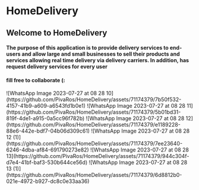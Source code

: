 # HomeDelivery

<h2>Welcome to HomeDelivery</h2>
<h4>The purpose of this application is to provide delivery services to end-users and allow large and small businesses to sell their products and services allowing real time delivery via delivery carriers. In addition, has request delivery services for every user</h4>
<h4>fill free to collaborate (:</h4>
![WhatsApp Image 2023-07-27 at 08 28 10](https://github.com/PivaRos/HomeDelivery/assets/71174379/7b50f532-4157-41b9-a609-a6543fd1b0e1)
![WhatsApp Image 2023-07-27 at 08 28 11](https://github.com/PivaRos/HomeDelivery/assets/71174379/5b01bd31-819f-4de1-a915-0a5cc96f782b)
![WhatsApp Image 2023-07-27 at 08 28 12](https://github.com/PivaRos/HomeDelivery/assets/71174379/e1189228-88e6-442e-bdf7-04b06d309c61)
![WhatsApp Image 2023-07-27 at 08 28 12 (1)](https://github.com/PivaRos/HomeDelivery/assets/71174379/7ee23640-6246-4dba-af84-691790273e82)
![WhatsApp Image 2023-07-27 at 08 28 13](https://github.com/PivaRos/HomeDelivery/assets/71174379/944c304f-d7e4-41bf-baf3-530b644ce56d)
![WhatsApp Image 2023-07-27 at 08 28 13 (1)](https://github.com/PivaRos/HomeDelivery/assets/71174379/6d8812b0-021e-4972-b927-dc8c0e33aa36)
